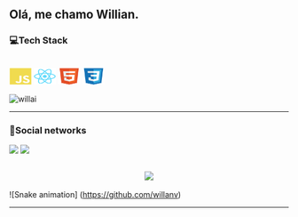 ## Olá, me chamo Willian.

### 💻Tech Stack

<div style="display: inline_block"><br>
  <img align="center" alt="Js" height="30" width="40" src="https://raw.githubusercontent.com/devicons/devicon/master/icons/javascript/javascript-plain.svg">
  <img align="center" alt="React" height="30" width="40" src="https://raw.githubusercontent.com/devicons/devicon/master/icons/react/react-original.svg">
  <img align="center" alt="HTML" height="30" width="40" src="https://raw.githubusercontent.com/devicons/devicon/master/icons/html5/html5-original.svg">
  <img align="center" alt="CSS" height="30" width="40" src="https://raw.githubusercontent.com/devicons/devicon/master/icons/css3/css3-original.svg">
</div>
  
  </br>
  
  <img height="198px" src="https://github-readme-stats.vercel.app/api/top-langs/?username=willanv&theme=merko&hide_border=false&include_all_commits=true&count_private=false&layout=compact" alt="willai" />

  ---

### 👥Social networks

<div>
  <a href="https://www.linkedin.com/in/willian-velasco-b25a7b243/" target="_blank"><img src="https://img.shields.io/badge/-LinkedIn-%230077B5?style=for-the-badge&logo=linkedin&logoColor=white" target="_blank"></a> 
  <a href="https://www.instagram.com/willanvv/" target="_blank"><img src="https://img.shields.io/badge/-Instagram-%23E4405F?style=for-the-          badge&logo=instagram&logoColor=white" target="_blank"></a>
</div>

  ##

<div align="center">
      <img src="https://github.com/willanv/willanv/blob/output/github-contribution-grid-snake.svg">
</div>

![Snake animation] (https://github.com/willanv)

  ---
 
